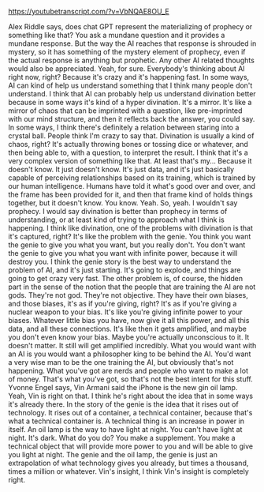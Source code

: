 https://youtubetranscript.com/?v=VbNQAE8OU_E

 Alex Riddle says, does chat GPT represent the materializing of prophecy or something like that? You ask a mundane question and it provides a mundane response. But the way the AI reaches that response is shrouded in mystery, so it has something of the mystery element of prophecy, even if the actual response is anything but prophetic. Any other AI related thoughts would also be appreciated. Yeah, for sure. Everybody's thinking about AI right now, right? Because it's crazy and it's happening fast. In some ways, AI can kind of help us understand something that I think many people don't understand. I think that AI can probably help us understand divination better because in some ways it's kind of a hyper divination. It's a mirror. It's like a mirror of chaos that can be imprinted with a question, like pre-imprinted with our mind structure, and then it reflects back the answer, you could say. In some ways, I think there's definitely a relation between staring into a crystal ball. People think I'm crazy to say that. Divination is usually a kind of chaos, right? It's actually throwing bones or tossing dice or whatever, and then being able to, with a question, to interpret the result. I think that it's a very complex version of something like that. At least that's my... Because it doesn't know. It just doesn't know. It's just data, and it's just basically capable of perceiving relationships based on its training, which is trained by our human intelligence. Humans have told it what's good over and over, and the frame has been provided for it, and then that frame kind of holds things together, but it doesn't know. You know. Yeah. So, yeah. I wouldn't say prophecy. I would say divination is better than prophecy in terms of understanding, or at least kind of trying to approach what I think is happening. I think like divination, one of the problems with divination is that it's captured, right? It's like the problem with the genie. You think you want the genie to give you what you want, but you really don't. You don't want the genie to give you what you want with infinite power, because it will destroy you. I think the genie story is the best way to understand the problem of AI, and it's just starting. It's going to explode, and things are going to get crazy very fast. The other problem is, of course, the hidden part in the sense of the notion that the people that are training the AI are not gods. They're not god. They're not objective. They have their own biases, and those biases, it's as if you're giving, right? It's as if you're giving a nuclear weapon to your bias. It's like you're giving infinite power to your biases. Whatever little bias you have, now give it all this power, and all this data, and all these connections. It's like then it gets amplified, and maybe you don't even know your bias. Maybe you're actually unconscious to it. It doesn't matter. It still will get amplified incredibly. What you would want with an AI is you would want a philosopher king to be behind the AI. You'd want a very wise man to be the one training the AI, but obviously that's not happening. What you've got are nerds and people who want to make a lot of money. That's what you've got, so that's not the best intent for this stuff. Yvonne Engel says, Vin Armani said the iPhone is the new gin oil lamp. Yeah, Vin is right on that. I think he's right about the idea that in some ways it's already there. In the story of the genie is the idea that it rises out of technology. It rises out of a container, a technical container, because that's what a technical container is. A technical thing is an increase in power in itself. An oil lamp is the way to have light at night. You can't have light at night. It's dark. What do you do? You make a supplement. You make a technical object that will provide more power to you and will be able to give you light at night. The genie and the oil lamp, the genie is just an extrapolation of what technology gives you already, but times a thousand, times a million or whatever. Vin's insight, I think Vin's insight is completely right.